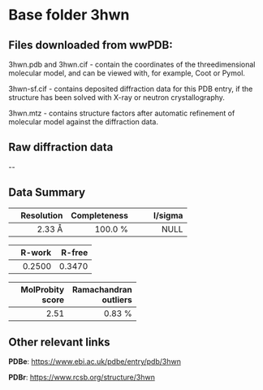 # Base folder 3hwn

## Files downloaded from wwPDB:

3hwn.pdb and 3hwn.cif - contain the coordinates of the threedimensional molecular model, and can be viewed with, for example, Coot or Pymol.

3hwn-sf.cif - contains deposited diffraction data for this PDB entry, if the structure has been solved with X-ray or neutron crystallography.

3hwn.mtz - contains structure factors after automatic refinement of molecular model against the diffraction data.

## Raw diffraction data

--<br> 

## Data Summary
|   | Resolution | Completeness| I/sigma |
|---|-------------:|----------------:|--------------:|
|   |2.33 Å|100.0 %|<img width=50/>NULL |

|   | **R-work**| **R-free**   
|---|-------------:|----------------:|           
||  0.2500|  0.3470|

|   |**MolProbity<br>score**| **Ramachandran<br>outliers** 
|---|-------------:|----------------:|
||  2.51|  0.83 %|

 

 



## Other relevant links 
**PDBe**:  https://www.ebi.ac.uk/pdbe/entry/pdb/3hwn
 
**PDBr**: https://www.rcsb.org/structure/3hwn 

